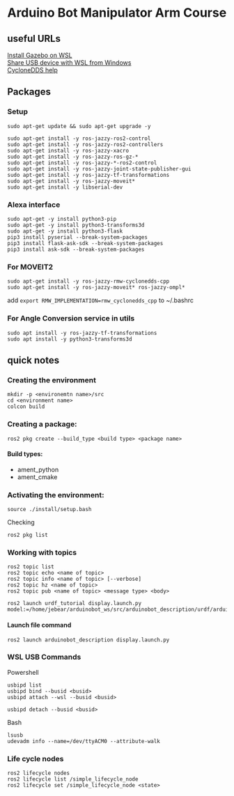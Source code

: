 # Arduino Bot Manipulator Arm Course 

## useful URLs
[Install Gazebo on WSL](https://aleksandarhaber.com/how-to-install-gazebo-harmonic-in-windows-by-using-wsl-and-ubuntu-24-04-and-how-to-run-mobile-robot-simulation/)  
[Share USB device with WSL from Windows](https://learn.microsoft.com/en-us/windows/wsl/connect-usb)  
[CycloneDDS help](https://husarnet.com/docs/ros2/custom-cyclonedds-xml)  

## Packages
### Setup 
```
sudo apt-get update && sudo apt-get upgrade -y
```
```
sudo apt-get install -y ros-jazzy-ros2-control
sudo apt-get install -y ros-jazzy-ros2-controllers
sudo apt-get install -y ros-jazzy-xacro
sudo apt-get install -y ros-jazzy-ros-gz-*
sudo apt-get install -y ros-jazzy-*-ros2-control
sudo apt-get install -y ros-jazzy-joint-state-publisher-gui
sudo apt-get install -y ros-jazzy-tf-transformations
sudo apt-get install -y ros-jazzy-moveit*
sudo apt-get install -y libserial-dev
```
### Alexa interface
```
sudo apt-get -y install python3-pip
sudo apt-get -y install python3-transforms3d
sudo apt-get -y install python3-flask
pip3 install pyserial --break-system-packages
pip3 install flask-ask-sdk --break-system-packages
pip3 install ask-sdk --break-system-packages
```
### For MOVEIT2
```
sudo apt-get install -y ros-jazzy-rmw-cyclonedds-cpp
sudo apt-get install -y ros-jazzy-moveit* ros-jazzy-ompl*
```
add `export RMW_IMPLEMENTATION=rmw_cyclonedds_cpp` to ~/.bashrc  

### For Angle Conversion service in utils
```
sudo apt install -y ros-jazzy-tf-transformations
sudo apt install -y python3-transforms3d
```

## quick notes

### Creating the environment
```
mkdir -p <environemtn name>/src
cd <environment name>
colcon build
```
### Creating a package:  
```
ros2 pkg create --build_type <build type> <package name>
```
#### Build types:
- ament_python
- ament_cmake

### Activating the environment:
```
source ./install/setup.bash
```
Checking
```
ros2 pkg list
```

### Working with topics
```
ros2 topic list
ros2 topic echo <name of topic>
ros2 topic info <name of topic> [--verbose]
ros2 topic hz <name of topic>
ros2 topic pub <name of topic> <message type> <body>
```

```
ros2 launch urdf_tutorial display.launch.py model:=/home/jebear/arduinobot_ws/src/arduinobot_description/urdf/arduinobot.urdf.xacro
```
#### Launch file command
```
ros2 launch arduinobot_description display.launch.py
```

### WSL USB Commands
Powershell
```
usbipd list
usbipd bind --busid <busid>
usbipd attach --wsl --busid <busid>

usbipd detach --busid <busid>
```
Bash
```
lsusb
udevadm info --name=/dev/ttyACM0 --attribute-walk
```

### Life cycle nodes
```
ros2 lifecycle nodes
ros2 lifecycle list /simple_lifecycle_node
ros2 lifecycle set /simple_lifecycle_node <state>
```